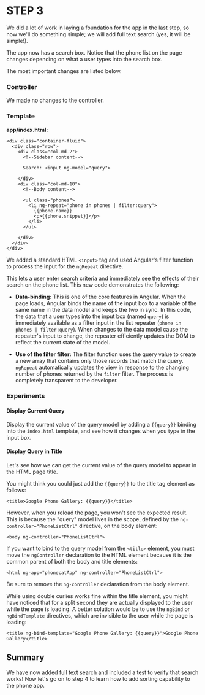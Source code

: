 # STEP 3

We did a lot of work in laying a foundation for the app in the last step, so now we'll do something simple; we will add full text search (yes, it will be simple!). 

The app now has a search box. Notice that the phone list on the page changes depending on what a user types into the search box.

The most important changes are listed below. 

### Controller
We made no changes to the controller.

### Template
**app/index.html:**
```
<div class="container-fluid">
  <div class="row">
    <div class="col-md-2">
      <!--Sidebar content-->

      Search: <input ng-model="query">

    </div>
    <div class="col-md-10">
      <!--Body content-->

      <ul class="phones">
        <li ng-repeat="phone in phones | filter:query">
          {{phone.name}}
          <p>{{phone.snippet}}</p>
        </li>
      </ul>

    </div>
  </div>
</div>
```
We added a standard HTML `<input>` tag and used Angular's filter function to process the input for the `ngRepeat` directive.

This lets a user enter search criteria and immediately see the effects of their search on the phone list. This new code demonstrates the following:

 - **Data-binding:** This is one of the core features in Angular. When the page loads, Angular binds the name of the input box to a variable of the same name in the data model and keeps the two in sync.
In this code, the data that a user types into the input box (named `query`) is immediately available as a filter input in the list repeater (`phone in phones | filter:query`). When changes to the data model cause the repeater's input to change, the repeater efficiently updates the DOM to reflect the current state of the model.

 - **Use of the filter filter:** The filter function uses the query value to create a new array that contains only those records that match the query.
`ngRepeat` automatically updates the view in response to the changing number of phones returned by the `filter` filter. The process is completely transparent to the developer.

### Experiments
#### Display Current Query
Display the current value of the query model by adding a `{{query}}` binding into the `index.html` template, and see how it changes when you type in the input box.

#### Display Query in Title
Let's see how we can get the current value of the query model to appear in the HTML page title.

You might think you could just add the `{{query}}` to the title tag element as follows:
```
<title>Google Phone Gallery: {{query}}</title>
```
However, when you reload the page, you won't see the expected result. This is because the "query" model lives in the scope, defined by the `ng-controller="PhoneListCtrl"` directive, on the body element:
```
<body ng-controller="PhoneListCtrl">
```
If you want to bind to the query model from the `<title>` element, you must move the `ngController` declaration to the HTML element because it is the common parent of both the body and title elements:
```
<html ng-app="phonecatApp" ng-controller="PhoneListCtrl">
```
Be sure to remove the `ng-controller` declaration from the body element.

While using double curlies works fine within the title element, you might have noticed that for a split second they are actually displayed to the user while the page is loading. A better solution would be to use the `ngBind` or `ngBindTemplate` directives, which are invisible to the user while the page is loading:
```
<title ng-bind-template="Google Phone Gallery: {{query}}">Google Phone Gallery</title>
```

## Summary
We have now added full text search and included a test to verify that search works! Now let's go on to step 4 to learn how to add sorting capability to the phone app.